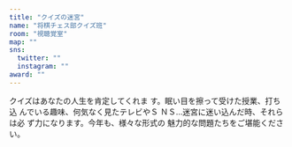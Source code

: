 ```yaml
---
title: "クイズの迷宮"
name: "将棋チェス部クイズ班"
room: "視聴覚室"
map: ""
sns:
  twitter: ""
  instagram: ""
award: ""
---
```


クイズはあなたの人生を肯定してくれま
す。眠い目を擦って受けた授業、打ち込
んでいる趣味、何気なく見たテレビやＳ
ＮＳ…迷宮に迷い込んだ時、それらは必
ず力になります。今年も、様々な形式の
魅力的な問題たちをご堪能ください。
